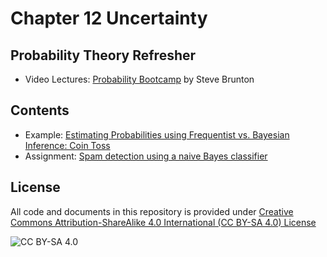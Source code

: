 # Chapter 12 Uncertainty

## Probability Theory Refresher 

* Video Lectures: [Probability Bootcamp](https://www.youtube.com/watch?v=sQqniayndb4&list=PLMrJAkhIeNNR3sNYvfgiKgcStwuPSts9V)
by Steve Brunton

## Contents

* Example: [Estimating Probabilities using Frequentist vs. Bayesian Inference: Coin Toss](https://colab.research.google.com/github/mhahsler/CS7320-AI/blob/master/Uncertainty/Frequentist_vs_Bayesian.ipynb)
* Assignment: [Spam detection using a naive Bayes classifier](https://colab.research.google.com/github/mhahsler/CS7320-AI/blob/master/Uncertainty/Naive_Bayes_classifier.ipynb)

## License
All code and documents in this repository is provided under [Creative Commons Attribution-ShareAlike 4.0 International (CC BY-SA 4.0) License](https://creativecommons.org/licenses/by-sa/4.0/)

![CC BY-SA 4.0](https://licensebuttons.net/l/by-sa/3.0/88x31.png)

